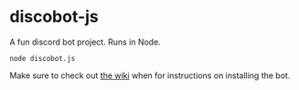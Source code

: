 # discobot-js
A fun discord bot project. Runs in Node.

```node discobot.js```

Make sure to check out [the wiki](https://github.com/MacDeth/discobot-js/wiki/Setup)  when for instructions on installing the bot. 
